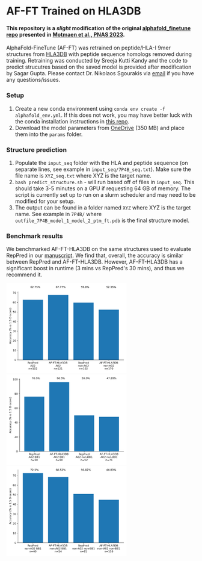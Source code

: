 # AF-FT Trained on HLA3DB

#### This repository is a _slight_ modification of the original [alphafold_finetune repo](https://github.com/phbradley/alphafold_finetune) presented in [Motmaen et al., PNAS 2023](https://doi.org/10.1073/pnas.2216697120). 

AlphaFold-FineTune (AF-FT) was retrained on peptide/HLA-I 9mer structures from [HLA3DB](https://hla3db.research.chop.edu/) with peptide sequence homologs removed during training. Retraining was conducted by Sreeja Kutti Kandy and the code to predict strucutres based on the saved model is provided after modification by Sagar Gupta. Please contact Dr. Nikolaos Sgourakis via [email](mailto:sgourakisn@chop.edu) if you have any questions/issues.

### Setup

1. Create a new conda environment using `conda env create -f alphafold_env.yml`. If this does not work, you may have better luck with the conda installation instructions in [this repo](https://github.com/kalininalab/alphafold_non_docker).
2. Download the model parameters from [OneDrive](https://1drv.ms/u/s!AiO4ndFz-lft5FTz1SKFgfI-f4Cx?e=BPt1QX) (350 MB) and place them into the `params` folder.

### Structure prediction

1. Populate the `input_seq` folder with the HLA and peptide sequence (on separate lines, see example in `input_seq/7P4B_seq.txt`). Make sure the file name is `XYZ_seq.txt` where XYZ is the target name.
2. `bash predict_structure.sh` - will run based off of files in `input_seq`. This should take 3-5 minutes on a GPU if requesting 64 GB of memory. The script is currently set up to run on a slurm scheduler and may need to be modified for your setup.
3. The output can be found in a folder named `XYZ` where XYZ is the target name. See example in `7P4B/` where `outfile_7P4B_model_1_model_2_ptm_ft.pdb` is the final structure model.

### Benchmark results

We benchmarked AF-FT-HLA3DB on the same structures used to evaluate RepPred in our [manuscript](http://doi.org/10.1038/s41467-023-42163-z). We find that, overall, the accuracy is similar between RepPred and AF-FT-HLA3DB. However, AF-FT-HLA3DB has a significant boost in runtime (3 mins vs RepPred's 30 mins), and thus we recommend it.  

<img src='figures/all_comparison.png' width='320'> <img src='figures/A02_comparison.png' width='320'> <img src='figures/nonA02_comparison.png' width='320'>
